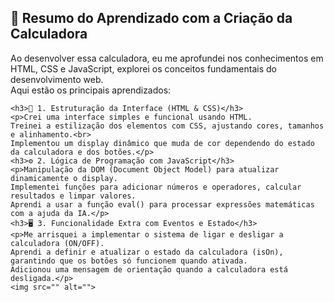 <h2>📝 Resumo do Aprendizado com a Criação da Calculadora</h2>
    <p>Ao desenvolver essa calculadora, eu me aprofundei nos conhecimentos em HTML, CSS e JavaScript, explorei os conceitos fundamentais do desenvolvimento web.<br>Aqui estão os principais aprendizados:</p>
    
    <h3>🎨 1. Estruturação da Interface (HTML & CSS)</h3>
    <p>Crei uma interface simples e funcional usando HTML.
    Treinei a estilização dos elementos com CSS, ajustando cores, tamanhos e alinhamento.<br>
    Implementou um display dinâmico que muda de cor dependendo do estado da calculadora e dos botões.</p>
    <h3>⚙️ 2. Lógica de Programação com JavaScript</h3>
    <p>Manipulação da DOM (Document Object Model) para atualizar dinamicamente o display.
    Implementei funções para adicionar números e operadores, calcular resultados e limpar valores.
    Aprendi a usar a função eval() para processar expressões matemáticas com a ajuda da IA.</p>
    <h3>🖥️ 3. Funcionalidade Extra com Eventos e Estado</h3>
    <p>Me arrisquei a implementar o sistema de ligar e desligar a calculadora (ON/OFF).
    Aprendi a definir e atualizar o estado da calculadora (isOn), garantindo que os botões só funcionem quando ativada.
    Adicionou uma mensagem de orientação quando a calculadora está desligada.</p>
    <img src="" alt="">
